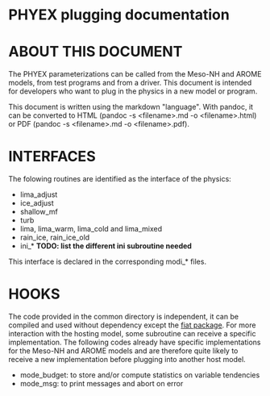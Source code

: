 # PHYEX plugging documentation

# ABOUT THIS DOCUMENT

The PHYEX parameterizations can be called from the Meso-NH and AROME models, from
test programs and from a driver.
This document is intended for developers who want to plug in the physics in a new model or program.

This document is written using the markdown "language". With pandoc, it can be converted to HTML (pandoc -s \<filename\>.md -o \<filename\>.html) or PDF (pandoc -s \<filename\>.md -o \<filename\>.pdf).

# INTERFACES

The folowing routines are identified as the interface of the physics:

  - lima\_adjust
  - ice\_adjust
  - shallow\_mf
  - turb
  - lima, lima\_warm, lima\_cold and lima\_mixed
  - rain\_ice, rain\_ice\_old
  - ini\_\* **TODO: list the different ini subroutine needed**

This interface is declared in the corresponding modi\_\* files.

# HOOKS

The code provided in the common directory is independent, it can be compiled and used without
dependency except the [fiat package](https://github.com/ecmwf-ifs/fiat).
For more interaction with the hosting model, some subroutine can receive a specific implementation.
The following codes already have specific implementations for the Meso-NH and AROME models and are therefore
quite likely to receive a new implementation before plugging into another host model.

  - mode\_budget: to store and/or compute statistics on variable tendencies
  - mode\_msg: to print messages and abort on error

